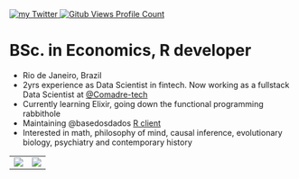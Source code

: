 <div>
  <a href="https://twitter.com/pedroocava">
    <img src="https://img.shields.io/badge/Twitter-@pedroocava-1DA1F2" alt="my Twitter" />
  </a>
  <a href="https://github.com/Tsugami">
    <img src="https://komarev.com/ghpvc/?username=pedrocava&color=24292e&style=flat&label=Profile+Views" alt="Gitub Views Profile Count" />
  </a>
</div>

# BSc. in Economics, R developer

- Rio de Janeiro, Brazil
- 2yrs experience as Data Scientist in fintech. Now working as a fullstack Data Scientist at [@Comadre-tech](https://github.com/comadre-tech)
- Currently learning Elixir, going down the functional programming rabbithole
- Maintaining @basedosdados [R client](https://github.com/basedosdados/mais)
- Interested in math, philosophy of mind, causal inference, evolutionary biology, psychiatry and contemporary history 

<table>
  <tr>
    <td align="center" style="padding=0;width=50%;">
      <img align="center" style="padding=0;" src="https://github-readme-stats.vercel.app/api?username=pedrocava&show_icons=true&theme=default&count_private=true&hide_border=true&icon_color=41B883&title_color=41B883&text_color=34495E&bg_color=00000000" />
    </td>
    <td align="center" style="padding=0;width=50%;">
      <img align="center" style="padding=0;" src="https://github-readme-stats.vercel.app/api/top-langs/?username=pedrocava&hide=html,jupyter-notebook&layout=compact&hide_border=true&icon_color=41B883&title_color=41B883&text_color=34495E&bg_color=00000000" />
    </td>
  </tr>
</table>
